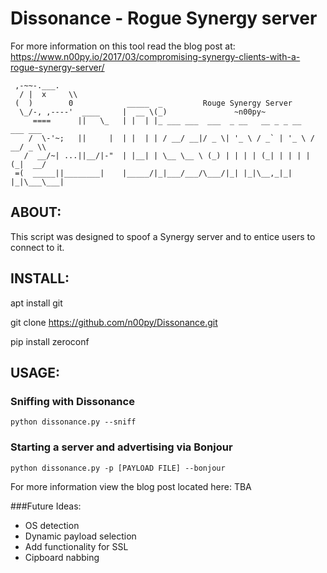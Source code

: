 # Dissonance - Rogue Synergy server

For more information on this tool read the blog post at: https://www.n00py.io/2017/03/compromising-synergy-clients-with-a-rogue-synergy-server/
```
 ,-~~-.___.
  / |  x     \\
 (  )        0            _____  _         Rouge Synergy Server
  \_/-, ,----'  ____     |  __ \(_)               ~n00py~
     ====      ||   \_   | |  | |_ ___ ___  ___  _ __   __ _ _ __   ___ ___
    /  \-'~;   ||     |  | |  | | / __/ __|/ _ \| '_ \ / _` | '_ \ / __/ _ \\
   /  __/~| ...||__/|-"  | |__| | \__ \__ \ (_) | | | | (_| | | | | (_|  __/
 =(  _____||________|    |_____/|_|___/___/\___/|_| |_|\__,_|_| |_|\___\___|
```
## ABOUT:
This script was designed to spoof a Synergy server and to entice users to connect to it.

## INSTALL:
apt install git

git clone https://github.com/n00py/Dissonance.git

pip install zeroconf 
## USAGE:

### Sniffing with Dissonance
```
python dissonance.py --sniff
```
### Starting a server and advertising via Bonjour
```
python dissonance.py -p [PAYLOAD FILE] --bonjour
```

For more information view the blog post located here: TBA

###Future Ideas:
- OS detection
- Dynamic payload selection
- Add functionality for SSL
- Cipboard nabbing
